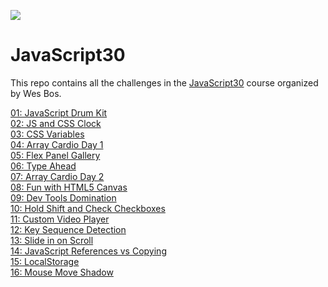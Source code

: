 ![](https://javascript30.com/images/JS3-social-share.png)
# JavaScript30

This repo contains all the challenges in the [JavaScript30](https://javascript30.com/) course organized by Wes Bos.  

[01: JavaScript Drum Kit](https://tonynyagah.github.io/JavaScript30/01%20-%20JavaScript%20Drum%20Kit/)   
[02: JS and CSS Clock](https://tonynyagah.github.io/JavaScript30/02%20-%20JS%20and%20CSS%20Clock/)   
[03: CSS Variables](https://tonynyagah.github.io/JavaScript30/03%20-%20CSS%20Variables/)  
[04: Array Cardio Day 1](https://tonynyagah.github.io/JavaScript30/04%20-%20Array%20Cardio%20Day%201/)  
[05: Flex Panel Gallery](https://tonynyagah.github.io/JavaScript30/05%20-%20Flex%20Panel%20Gallery/)  
[06: Type Ahead](https://tonynyagah.github.io/JavaScript30/06%20-%20Type%20Ahead/)  
[07: Array Cardio Day 2](https://tonynyagah.github.io/JavaScript30/07%20-%20Array%20Cardio%20Day%202/)  
[08: Fun with HTML5 Canvas](https://tonynyagah.github.io/JavaScript30/08%20-%20Fun%20with%20HTML5%20Canvas/)  
[09: Dev Tools Domination](https://tonynyagah.github.io/JavaScript30/09%20-%20Dev%20Tools%20Domination/)  
[10: Hold Shift and Check Checkboxes](https://tonynyagah.github.io/JavaScript30/10%20-%20Hold%20Shift%20and%20Check%20Checkboxes/)  
[11: Custom Video Player](https://tonynyagah.github.io/JavaScript30/11%20-%20Custom%20Video%20Player/)  
[12: Key Sequence Detection](https://tonynyagah.github.io/JavaScript30/12%20-%20Key%20Sequence%20Detection/)  
[13: Slide in on Scroll](https://tonynyagah.github.io/JavaScript30/13%20-%20Slide%20in%20on%20Scroll/)  
[14: JavaScript References vs Copying](https://tonynyagah.github.io/JavaScript30/14%20-%20JavaScript%20References%20VS%20Copying/)  
[15: LocalStorage](https://tonynyagah.github.io/JavaScript30/15%20-%20LocalStorage/)  
[16: Mouse Move Shadow](https://tonynyagah.github.io/JavaScript30/16%20-%20Mouse%20Move%20Shadow/)
